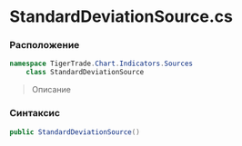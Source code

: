 
# StandardDeviationSource.cs
### Расположение
```csharp
namespace TigerTrade.Chart.Indicators.Sources  
    class StandardDeviationSource
```

> Описание

### Синтаксис
```csharp
public StandardDeviationSource()
```

